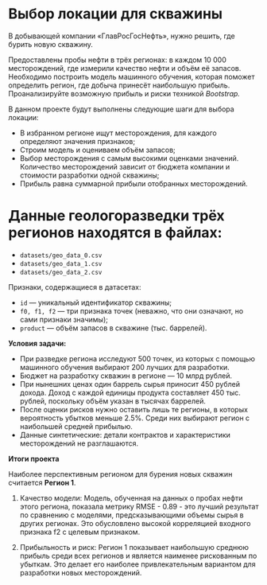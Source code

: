# Выбор локации для скважины
В добывающей компании «ГлавРосГосНефть», нужно решить, где бурить новую скважину.

Предоставлены пробы нефти в трёх регионах: в каждом 10 000 месторождений, где измерили качество нефти и объём её запасов. Необходимо построить модель машинного обучения, которая поможет определить регион, где добыча принесёт наибольшую прибыль. Проанализируйте возможную прибыль и риски техникой *Bootstrap.*

В данном проекте будут выполнены следующие шаги для выбора локации:

- В избранном регионе ищут месторождения, для каждого определяют значения признаков;
- Строим модель и оцениваем объём запасов;
- Выбор месторождения с самым высокими оценками значений. Количество месторождений зависит от бюджета компании и стоимости разработки одной скважины;
- Прибыль равна суммарной прибыли отобранных месторождений.

# Данные геологоразведки трёх регионов находятся в файлах: 
- `datasets/geo_data_0.csv`
- `datasets/geo_data_1.csv`
- `datasets/geo_data_2.csv`

Признаки, содержащиеся в датасетах:
- `id` — уникальный идентификатор скважины;
- `f0, f1, f2` — три признака точек (неважно, что они означают, но сами признаки значимы);
- `product` — объём запасов в скважине (тыс. баррелей).

**Условия задачи:**
- При разведке региона исследуют 500 точек, из которых с помощью машинного обучения выбирают 200 лучших для разработки.
- Бюджет на разработку скважин в регионе — 10 млрд рублей.
- При нынешних ценах один баррель сырья приносит 450 рублей дохода. Доход с каждой единицы продукта составляет 450 тыс. рублей, поскольку объём указан в тысячах баррелей.
- После оценки рисков нужно оставить лишь те регионы, в которых вероятность убытков меньше 2.5%. Среди них выбирают регион с наибольшей средней прибылью.
- Данные синтетические: детали контрактов и характеристики месторождений не разглашаются.

**Итоги проекта**

Наиболее перспективным регионом для бурения новых скважин считается **Регион 1**.

1. Качество модели: Модель, обученная на данных о пробах нефти этого региона, показала метрику RMSE - 0.89 - это лучший результат по сравнению с моделями, предсказывающими объемы сырья в других регионах. Это обусловлено высокой корреляцией входного признака f2 с целевым признаком.

2. Прибыльность и риск: Регион 1 показывает наибольшую среднюю прибыль среди всех регионов и является наименее рискованным по убыткам. Это делает его наиболее привлекательным вариантом для разработки новых месторождений. 

